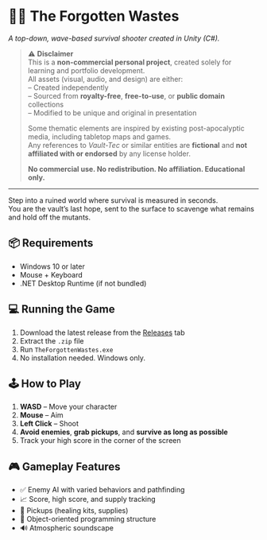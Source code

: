# 🧟‍♂️ The Forgotten Wastes

_A top-down, wave-based survival shooter created in Unity (C#)._

> ⚠️ **Disclaimer**  
> This is a **non-commercial personal project**, created solely for learning and portfolio development.  
> All assets (visual, audio, and design) are either:  
> – Created independently  
> – Sourced from **royalty-free**, **free-to-use**, or **public domain** collections  
> – Modified to be unique and original in presentation  
>  
> Some thematic elements are inspired by existing post-apocalyptic media, including tabletop maps and games.  
> Any references to _Vault-Tec_ or similar entities are **fictional** and **not affiliated with or endorsed** by any license holder.  
>  
> **No commercial use. No redistribution. No affiliation. Educational only.**

---

Step into a ruined world where survival is measured in seconds.  
You are the vault’s last hope, sent to the surface to scavenge what remains and hold off the mutants.


## 📦 Requirements

- Windows 10 or later  
- Mouse + Keyboard  
- .NET Desktop Runtime (if not bundled)

  
## 💻 Running the Game

1. Download the latest release from the [Releases](../../releases) tab  
2. Extract the `.zip` file  
3. Run `TheForgottenWastes.exe`  
4. No installation needed. Windows only.


## 🕹️ How to Play

1. **WASD** – Move your character  
2. **Mouse** – Aim  
3. **Left Click** – Shoot  
4. **Avoid enemies**, **grab pickups**, and **survive as long as possible**  
5. Track your high score in the corner of the screen

   
## 🎮 Gameplay Features

- ✅ Enemy AI with varied behaviors and pathfinding  
- 📈 Score, high score, and supply tracking  
- 💊 Pickups (healing kits, supplies)  
- 🧠 Object-oriented programming structure  
- 🔊 Atmospheric soundscape
